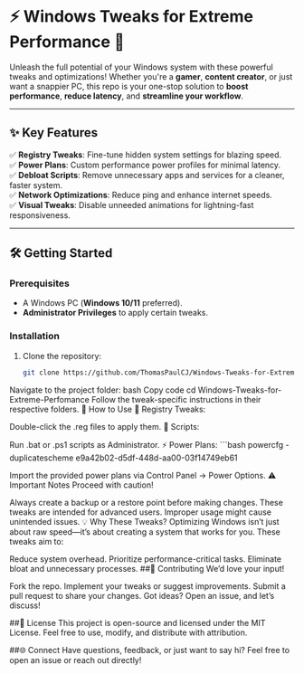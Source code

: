 # ⚡ Windows Tweaks for Extreme Performance 🚀

Unleash the full potential of your Windows system with these powerful tweaks and optimizations! Whether you're a **gamer**, **content creator**, or just want a snappier PC, this repo is your one-stop solution to **boost performance**, **reduce latency**, and **streamline your workflow**.

---

## ✨ Key Features

✅ **Registry Tweaks**: Fine-tune hidden system settings for blazing speed.  
✅ **Power Plans**: Custom performance power profiles for minimal latency.  
✅ **Debloat Scripts**: Remove unnecessary apps and services for a cleaner, faster system.  
✅ **Network Optimizations**: Reduce ping and enhance internet speeds.  
✅ **Visual Tweaks**: Disable unneeded animations for lightning-fast responsiveness.

---

## 🛠️ Getting Started

### Prerequisites  
- A Windows PC (**Windows 10/11** preferred).  
- **Administrator Privileges** to apply certain tweaks.  

### Installation  
1. Clone the repository:  
   ```bash
   git clone https://github.com/ThomasPaulCJ/Windows-Tweaks-for-Extreme-Perfomance.git
Navigate to the project folder:
bash
Copy code
cd Windows-Tweaks-for-Extreme-Perfomance
Follow the tweak-specific instructions in their respective folders.
🚀 How to Use
🔧 Registry Tweaks:

Double-click the .reg files to apply them.
📜 Scripts:

Run .bat or .ps1 scripts as Administrator.
⚡ Power Plans: 
    ```bash
      powercfg -duplicatescheme e9a42b02-d5df-448d-aa00-03f14749eb61

Import the provided power plans via Control Panel → Power Options.
⚠️ Important Notes
Proceed with caution!

Always create a backup or a restore point before making changes.
These tweaks are intended for advanced users. Improper usage might cause unintended issues.
💡 Why These Tweaks?
Optimizing Windows isn’t just about raw speed—it’s about creating a system that works for you. These tweaks aim to:

Reduce system overhead.
Prioritize performance-critical tasks.
Eliminate bloat and unnecessary processes.
##🤝 Contributing
We’d love your input!

Fork the repo.
Implement your tweaks or suggest improvements.
Submit a pull request to share your changes.
Got ideas? Open an issue, and let’s discuss!

##📜 License
This project is open-source and licensed under the MIT License.
Feel free to use, modify, and distribute with attribution.

##🌐 Connect
Have questions, feedback, or just want to say hi?
Feel free to open an issue or reach out directly!
